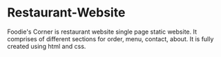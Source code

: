 # Restaurant-Website
Foodie's Corner is restaurant website single page static website. It comprises of different sections for order, menu, contact, about. It is fully created using html and css.
